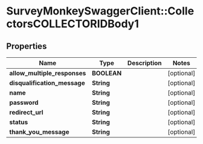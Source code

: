 # SurveyMonkeySwaggerClient::CollectorsCOLLECTORIDBody1

## Properties
Name | Type | Description | Notes
------------ | ------------- | ------------- | -------------
**allow_multiple_responses** | **BOOLEAN** |  | [optional] 
**disqualification_message** | **String** |  | [optional] 
**name** | **String** |  | [optional] 
**password** | **String** |  | [optional] 
**redirect_url** | **String** |  | [optional] 
**status** | **String** |  | [optional] 
**thank_you_message** | **String** |  | [optional] 

